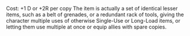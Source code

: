Cost: +1 D or +2R per copy
The item is actually a set of identical lesser items, such as a belt of grenades, or a redundant rack of tools, giving the character multiple uses of otherwise Single-Use or Long-Load items, or letting them use multiple at once or equip allies with spare copies.